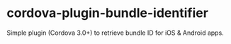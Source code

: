 cordova-plugin-bundle-identifier
=========================

Simple plugin (Cordova 3.0+) to retrieve bundle ID for iOS & Android apps.
